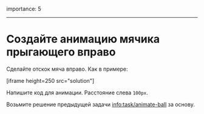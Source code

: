 importance: 5

---

# Создайте анимацию мячика прыгающего вправо 

Сделайте отскок мяча вправо. Как в примере:

[iframe height=250 src="solution"]

Напишите код для анимации. Расстояние слева `100px`.

Возьмите решение предыдущей задачи <info:task/animate-ball> за основу.
